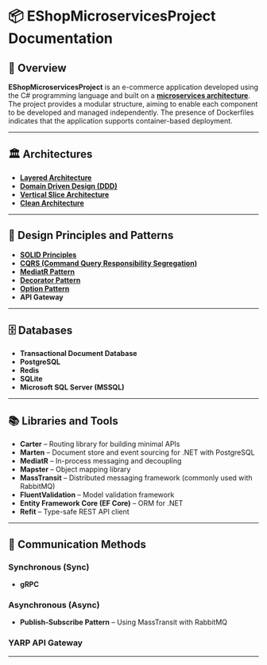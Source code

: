 # 📦 EShopMicroservicesProject Documentation

## 📌 Overview

**EShopMicroservicesProject** is an e-commerce application developed using the C# programming language and built on a **[microservices architecture](https://github.com/tunahankilic48/DICTIONARY-SOZLUK/blob/main/ENGLISH/MicroserviceArchitecture.md)**. The project provides a modular structure, aiming to enable each component to be developed and managed independently. The presence of Dockerfiles indicates that the application supports container-based deployment.

---

## 🏛️ Architectures

- **[Layered Architecture](https://github.com/tunahankilic48/DICTIONARY-SOZLUK/blob/main/ENGLISH/LayeredArchitecture.md)**
- **[Domain Driven Design (DDD)](https://github.com/tunahankilic48/DICTIONARY-SOZLUK/blob/main/ENGLISH/DomainDrivenDesign.md)**
- **[Vertical Slice Architecture](https://github.com/tunahankilic48/DICTIONARY-SOZLUK/blob/main/ENGLISH/VerticalSliceArchitecture.md)**
- **[Clean Architecture](https://github.com/tunahankilic48/DICTIONARY-SOZLUK/blob/main/ENGLISH/CleanArchitecture.md)**

---

## 🧩 Design Principles and Patterns

- **[SOLID Principles](https://github.com/tunahankilic48/DICTIONARY-SOZLUK/blob/main/ENGLISH/SOLIDPrinciples.md)**
- **[CQRS (Command Query Responsibility Segregation)](https://github.com/tunahankilic48/DICTIONARY-SOZLUK/blob/main/ENGLISH/CQRS.md)**
- **[MediatR Pattern](https://github.com/tunahankilic48/DICTIONARY-SOZLUK/blob/main/ENGLISH/MediatRPattern.md)**
- **[Decorator Pattern](https://github.com/tunahankilic48/DICTIONARY-SOZLUK/blob/main/ENGLISH/DecoratorPattern.md)**
- **[Option Pattern](https://github.com/tunahankilic48/DICTIONARY-SOZLUK/blob/main/ENGLISH/OptionPattern.md)**
- **API Gateway**

---

## 🗄️ Databases

- **Transactional Document Database**
- **PostgreSQL**
- **Redis**
- **SQLite**
- **Microsoft SQL Server (MSSQL)**

---

## 📚 Libraries and Tools

- **Carter** – Routing library for building minimal APIs  
- **Marten** – Document store and event sourcing for .NET with PostgreSQL  
- **MediatR** – In-process messaging and decoupling  
- **Mapster** – Object mapping library  
- **MassTransit** – Distributed messaging framework (commonly used with RabbitMQ)  
- **FluentValidation** – Model validation framework  
- **Entity Framework Core (EF Core)** – ORM for .NET  
- **Refit** – Type-safe REST API client  

---

## 🔌 Communication Methods

### Synchronous (Sync)

- **gRPC**

### Asynchronous (Async)

- **Publish-Subscribe Pattern** – Using MassTransit with RabbitMQ

### YARP API Gateway
---
